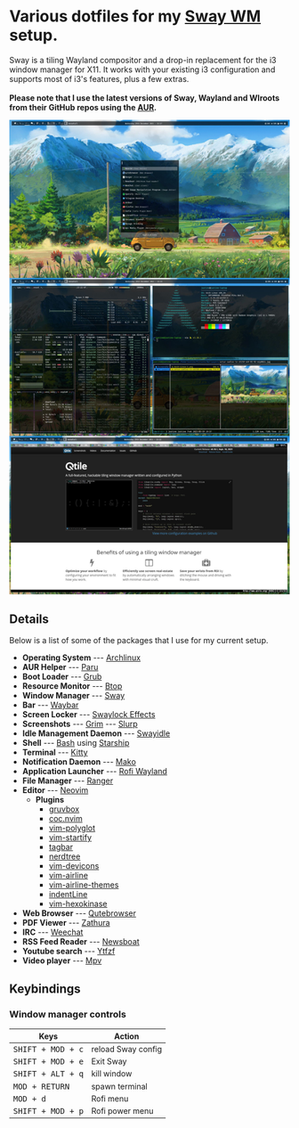 # Various dotfiles for my [Sway WM](https://www.sway.org/) setup.
Sway is a tiling Wayland compositor and a drop-in replacement for the i3 window manager for X11. It works with your existing i3 configuration and supports most of i3's features, plus a few extras.<br /><br />
**Please note that I use the latest versions of Sway, Wayland and Wlroots from their GitHub repos using the [AUR](https://aur.archlinux.org/).**

![ScreenShot](screenshot.jpg)

## Details

Below is a list of some of the packages that I use for my current setup.

- **Operating System** --- [Archlinux](https://www.archlinux.org/)
- **AUR Helper** --- [Paru](https://aur.archlinux.org/packages/paru-git/)
- **Boot Loader** --- [Grub](https://wiki.archlinux.org/index.php/GRUB)
- **Resource Monitor** --- [Btop](https://aur.archlinux.org/packages/btop-git)
- **Window Manager** --- [Sway](https://aur.archlinux.org/packages/sway-git)
- **Bar** --- [Waybar](https://aur.archlinux.org/packages/waybar-git)
- **Screen Locker** --- [Swaylock Effects](https://aur.archlinux.org/packages/swaylock-effects-git)
- **Screenshots** --- [Grim](https://aur.archlinux.org/packages/grim-git)
                  --- [Slurp](https://aur.archlinux.org/packages/slurp-git)
- **Idle Management Daemon** --- [Swayidle](https://aur.archlinux.org/packages/swayidle.git)
- **Shell** --- [Bash](https://wiki.archlinux.org/index.php/Bash) using [Starship](https://aur.archlinux.org/packages/starship-git/) 
- **Terminal** --- [Kitty](https://wiki.archlinux.org/index.php/Kitty)
- **Notification Daemon** --- [Mako](https://aur.archlinux.org/packages/mako-git)
- **Application Launcher** --- [Rofi Wayland](https://aur.archlinux.org/packages/rofi-lbonn-wayland-git)
- **File Manager** --- [Ranger](https://aur.archlinux.org/packages/ranger-git)
- **Editor** --- [Neovim](https://aur.archlinux.org/packages/neovim-git)
  - **Plugins**
	- [gruvbox](https://github.com/morhetz/gruvbox)
	- [coc.nvim](https://github.com/neoclide/coc.nvim)
	- [vim-polyglot](https://github.com/sheerun/vim-polyglot)
	- [vim-startify](https://github.com/mhinz/vim-startify)
	- [tagbar](https://github.com/preservim/tagbar)
	- [nerdtree](https://github.com/preservim/nerdtree)
	- [vim-devicons](https://github.com/ryanoasis/vim-devicons)
	- [vim-airline](https://github.com/vim-airline/vim-airline)
	- [vim-airline-themes](https://github.com/vim-airline/vim-airline-themes)
	- [indentLine](https://github.com/Yggdroot/indentLine)
	- [vim-hexokinase](https://github.com/rrethy/vim-hexokinase)
- **Web Browser** --- [Qutebrowser](https://www.qutebrowser.org)
- **PDF Viewer** --- [Zathura](https://wiki.archlinux.org/index.php/Zathura)
- **IRC** --- [Weechat](https://weechat.org/)
- **RSS Feed Reader** --- [Newsboat](https://aur.archlinux.org/packages/newsboat-git)
- **Youtube search** --- [Ytfzf](https://aur.archlinux.org/packages/ytfzf/)
- **Video player** --- [Mpv](https://aur.archlinux.org/packages/mpv-git)

## Keybindings
### Window manager controls
| Keys                                 | Action                    |
| ------------------------------------ | ------------------------- |
| <kbd>SHIFT + MOD + c</kbd>           | reload Sway config        |
| <kbd>SHIFT + MOD + e</kbd>           | Exit Sway                 |
| <kbd>SHIFT + ALT + q</kbd>           | kill window               |
| <kbd>MOD + RETURN</kbd>              | spawn terminal            |
| <kbd>MOD + d</kbd>                   | Rofi menu                 |
| <kbd>SHIFT + MOD + p</kbd>           | Rofi power menu           |
